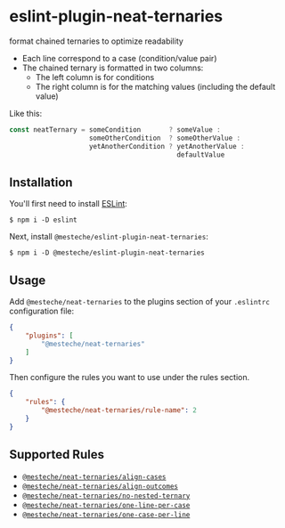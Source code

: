 # eslint-plugin-neat-ternaries

format chained ternaries to optimize readability

- Each line correspond to a case (condition/value pair)
- The chained ternary is formatted in two columns:
    - The left column is for conditions
    - The right column is for the matching values (including the default value)


Like this:
```js
const neatTernary = someCondition       ? someValue :
                    someOtherCondition  ? someOtherValue :
                    yetAnotherCondition ? yetAnotherValue :
                                          defaultValue
```

## Installation

You'll first need to install [ESLint](http://eslint.org):

```
$ npm i -D eslint
```

Next, install `@mesteche/eslint-plugin-neat-ternaries`:

```
$ npm i -D @mesteche/eslint-plugin-neat-ternaries
```


## Usage

Add `@mesteche/neat-ternaries` to the plugins section of your `.eslintrc` configuration file:

```json
{
    "plugins": [
        "@mesteche/neat-ternaries"
    ]
}
```


Then configure the rules you want to use under the rules section.

```json
{
    "rules": {
        "@mesteche/neat-ternaries/rule-name": 2
    }
}
```

## Supported Rules

- [`@mesteche/neat-ternaries/align-cases`](docs/rules/align-cases.md)
- [`@mesteche/neat-ternaries/align-outcomes`](docs/rules/align-outcomes.md)
- [`@mesteche/neat-ternaries/no-nested-ternary`](docs/rules/no-nested-ternary.md)
- [`@mesteche/neat-ternaries/one-line-per-case`](docs/rules/one-line-per-case.md)
- [`@mesteche/neat-ternaries/one-case-per-line`](docs/rules/one-case-per-line.md)
